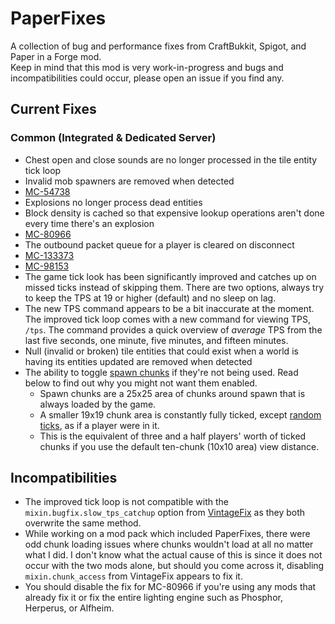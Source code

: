 # PaperFixes
A collection of bug and performance fixes from CraftBukkit, Spigot, and Paper in a Forge mod.\
Keep in mind that this mod is very work-in-progress and bugs and incompatibilities could occur,
please open an issue if you find any.

## Current Fixes

### Common (Integrated & Dedicated Server)
- Chest open and close sounds are no longer processed in the tile entity tick loop
- Invalid mob spawners are removed when detected
- [MC-54738](https://bugs.mojang.com/browse/MC-54738)
- Explosions no longer process dead entities
- Block density is cached so that expensive lookup operations aren't done every time there's an explosion
- [MC-80966](https://bugs.mojang.com/browse/MC-80966)
- The outbound packet queue for a player is cleared on disconnect
- [MC-133373](https://bugs.mojang.com/browse/MC-133373)
- [MC-98153](https://bugs.mojang.com/browse/MC-98153)
- The game tick look has been significantly improved and catches up on missed ticks instead of skipping them.
  There are two options, always try to keep the TPS at 19 or higher (default) and no sleep on lag.
- The new TPS command appears to be a bit inaccurate at the moment.
  The improved tick loop comes with a new command for viewing TPS, `/tps`.
  The command provides a quick overview of *average* TPS from the last five seconds,
  one minute, five minutes, and fifteen minutes.
- Null (invalid or broken) tile entities that could exist when a world is having its entities updated are removed when detected
- The ability to toggle [spawn chunks](https://minecraft.fandom.com/wiki/Spawn_chunk) if they're not being used. Read below to find out why you might not want them enabled.
    - Spawn chunks are a 25x25 area of chunks around spawn that is always loaded by the game.
    - A smaller 19x19 chunk area is constantly fully ticked, except [random ticks](https://minecraft.fandom.com/wiki/Tick#Random_tick), as if a player were in it. 
    - This is the equivalent of three and a half players' worth of ticked chunks if you use the default ten-chunk (10x10 area) view distance.

## Incompatibilities
- The improved tick loop is not compatible with the `mixin.bugfix.slow_tps_catchup` option from
  [VintageFix](https://www.curseforge.com/minecraft/mc-mods/vintagefix) as they both overwrite the same method.
- While working on a mod pack which included PaperFixes, there were odd chunk loading issues where chunks wouldn't load
  at all no matter what I did.
  I don't know what the actual cause of this is since it does not occur with the two mods alone,
  but should you come across it, disabling `mixin.chunk_access` from VintageFix appears to fix it.
- You should disable the fix for MC-80966 if you're using any mods that already fix it or fix the entire lighting engine such as Phosphor, Herperus, or Alfheim.
